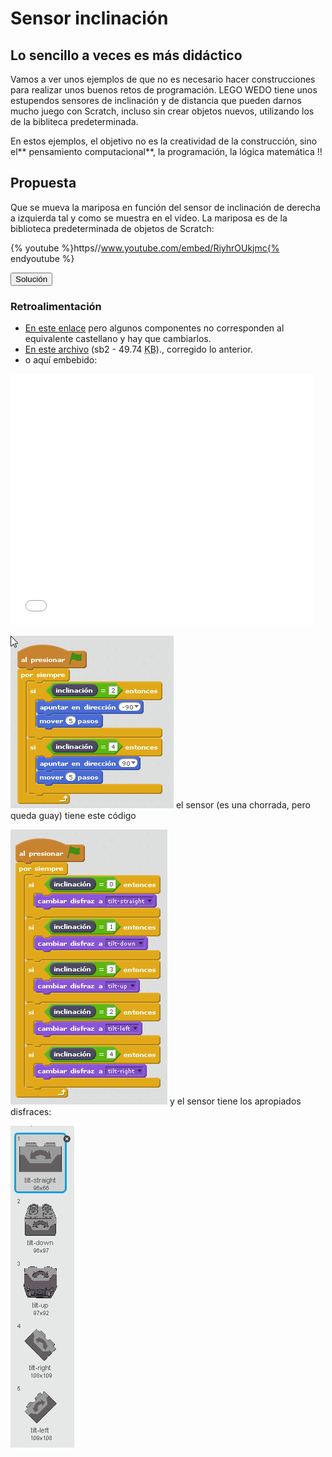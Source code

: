 
# Sensor inclinación

## Lo sencillo a veces es más didáctico

Vamos a ver unos ejemplos de que no es necesario hacer construcciones para realizar unos buenos retos de programación. LEGO WEDO tiene unos estupendos sensores de inclinación y de distancia que pueden darnos mucho juego con Scratch, incluso sin crear objetos nuevos, utilizando los de la bibliteca predeterminada.

En estos ejemplos, el objetivo no es la creatividad de la construcción, sino el** pensamiento computacional**, la programación, la lógica matemática !!

## Propuesta

Que se mueva la mariposa en función del sensor de inclinación de derecha a izquierda tal y como se muestra en el vídeo. La mariposa es de la biblioteca predeterminada de objetos de Scratch:

{% youtube %}https//www.youtube.com/embed/RiyhrOUkjmc{% endyoutube %}
<script type="text/javascript">var feedback6_93text = "Solución";</script><input type="button" name="toggle-feedback-6_93" value="Solución" class="feedbackbutton" onclick="$exe.toggleFeedback(this,false);return false" />

### Retroalimentación

- [En este enlace](https://scratch.mit.edu/projects/1789934/) pero algunos componentes no corresponden al equivalente castellano y hay que cambiarlos.
- [En este archivo](mariposa-inclinacion.sb2) (sb2 - 49.74 <abbr lang="en" title="KiloBytes">KB</abbr>)., corregido lo anterior.
- o aquí embebido:

<iframe width="485" height="402" allowtransparency="true" src="//scratch.mit.edu/projects/embed/1789934/?autostart=false" frameborder="0" allowfullscreen=""></iframe>

![](img/mariposa.1.png)
el sensor (es una chorrada, pero queda guay) tiene este código

![](img/mariposa-inclinado-sensor.png)
y el sensor tiene los apropiados disfraces:

![](img/disfracessensorinclinacion.png)
